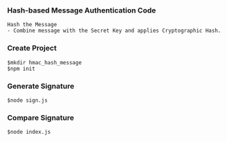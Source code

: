 ### Hash-based Message Authentication Code
```
Hash the Message
- Combine message with the Secret Key and applies Cryptographic Hash.
```
### Create Project
```
$mkdir hmac_hash_message
$npm init
```
### Generate Signature
```
$node sign.js
```
### Compare Signature
```
$node index.js
```
